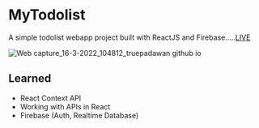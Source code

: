 # MyTodolist
A simple todolist webapp project built with ReactJS and Firebase.....[LIVE](https://truepadawan.github.io/MyTodolist/)

![Web capture_16-3-2022_104812_truepadawan github io](https://user-images.githubusercontent.com/71678062/158562716-fbd6331e-e0ad-4157-bdd3-39cfa6af305f.jpeg)

## Learned
* React Context API
* Working with APIs in React
* Firebase (Auth, Realtime Database)
